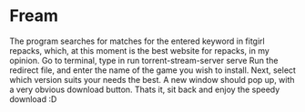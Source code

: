 # Fream
The program searches for matches for the entered keyword in fitgirl repacks, which, at this moment is the best website for repacks, in my opinion.
Go to terminal, type in run torrent-stream-server serve
Run the redirect file, and enter the name of the game you wish to install.
Next, select which version suits your needs the best.
A new window should pop up, with a very obvious download button.
Thats it, sit back and enjoy the speedy download :D 
